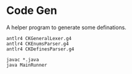 # Code Gen

A helper program to generate some definations.

```
antlr4 CKGeneralLexer.g4
antlr4 CKEnumsParser.g4
antlr4 CKDefinesParser.g4

javac *.java
java MainRunner
```
